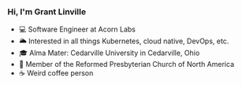 ### Hi, I'm Grant Linville

- 💻 Software Engineer at Acorn Labs
- 🌥️ Interested in all things Kubernetes, cloud native, DevOps, etc.
- 🎓 Alma Mater: Cedarville University in Cedarville, Ohio
- 📖 Member of the Reformed Presbyterian Church of North America
- ☕️ Weird coffee person
